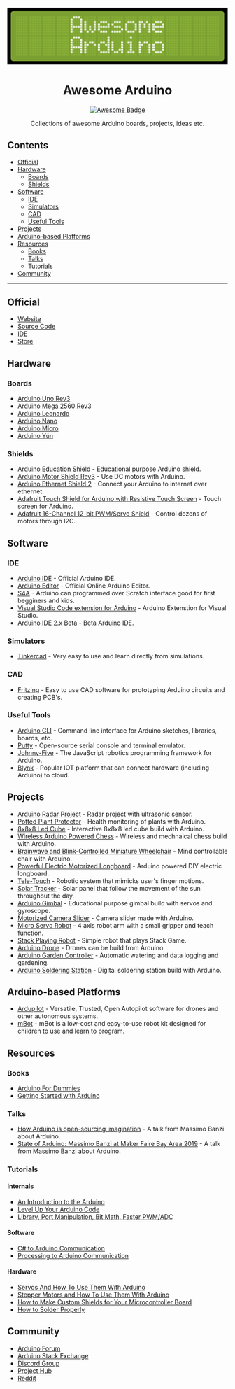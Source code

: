<div align="center">

![Awesom-Arduino Banner](assets/banner.png)

# Awesome Arduino

[![Awesome Badge](https://awesome.re/badge.svg)](https://awesome.re)

Collections of awesome Arduino boards, projects, ideas etc.

</div>

## Contents
- [Official](#official)
- [Hardware](#hardware)
  - [Boards](#boards)
  - [Shields](#shields)
- [Software](#software)
  - [IDE](#ide)
  - [Simulators](#simulators)
  - [CAD](#cad)
  - [Useful Tools](#useful-tools)
- [Projects](#projects)
- [Arduino-based Platforms](#arduino-based-platforms)
- [Resources](#resources)
  - [Books](#books)
  - [Talks](#talks)
  - [Tutorials](#tutorials)
- [Community](#community)
---

## Official

- [Website](https://arduino.cc)
- [Source Code](https://github.com/arduino/arduino)
- [IDE](https://www.arduino.cc/en/software)
- [Store](https://store.arduino.cc/usa/)


## Hardware 

### Boards 

- [Arduino Uno Rev3](https://store.arduino.cc/usa/arduino-uno-rev3)
- [Arduino Mega 2560 Rev3](https://store.arduino.cc/usa/mega-2560-r3)
- [Arduino Leonardo](https://store.arduino.cc/usa/leonardo)
- [Arduino Nano](https://store.arduino.cc/usa/arduino-nano)
- [Arduino Micro](https://store.arduino.cc/usa/arduino-zero)
- [Arduino Yún](https://store.arduino.cc/usa/arduino-yun)


### Shields

- [Arduino Education Shield](https://store.arduino.cc/usa/education-shield) - Educational purpose Arduino shield.
- [Arduino Motor Shield Rev3](https://store.arduino.cc/usa/arduino-motor-shield-rev3) - Use DC motors with Arduino.
- [Arduino Ethernet Shield 2](https://store.arduino.cc/usa/arduino-ethernet-shield-2) - Connect your Arduino to internet over ethernet.
- [Adafruit Touch Shield for Arduino with Resistive Touch Screen](https://www.adafruit.com/product/1651) - Touch screen for Arduino.
- [Adafruit 16-Channel 12-bit PWM/Servo Shield](https://www.adafruit.com/product/1411) - Control dozens of motors through I2C.


## Software 

### IDE

- [Arduino IDE](https://github.com/arduino/Arduino) - Official Arduino IDE.
- [Arduino Editor](https://create.arduino.cc/editor) - Official Online Arduino Editor.
- [S4A](http://s4a.cat/) - Arduino can programmed over Scratch interface good for first begginers and kids.
- [Visual Studio Code extension for Arduino](https://marketplace.visualstudio.com/items?itemName=vsciot-vscode.vscode-arduino) - Arduino Extenstion for Visual Studio.
- [Arduino IDE 2.x Beta](https://github.com/arduino/arduino-ide) - Beta Arduino IDE.

### Simulators

- [Tinkercad](https://www.tinkercad.com/) - Very easy to use and learn directly from simulations.
  
### CAD

- [Fritzing](https://fritzing.org/) - Easy to use CAD software for prototyping Arduino circuits and creating PCB's.

### Useful Tools

- [Arduino CLI](https://github.com/arduino/arduino-cli) - Command line interface for Arduino sketches, libraries, boards, etc.
- [Putty](https://www.putty.org/) - Open-source serial console and terminal emulator.
- [Johnny-Five](https://github.com/rwaldron/johnny-five) - The JavaScript robotics programming framework for Arduino.
- [Blynk](https://github.com/blynkkk/blynk-library) - Popular IOT platform that can connect hardware (including Arduino) to cloud.

## Projects 

- [Arduino Radar Project](https://www.youtube.com/watch?v=kQRYIH2HwfY) - Radar project with ultrasonic sensor.
- [Potted Plant Protector](https://www.youtube.com/watch?v=B8F44CyJRRA) - Health monitoring of plants with Arduino.
- [8x8x8 Led Cube](https://www.youtube.com/watch?v=T5Aq7cRc-mU) - Interactive 8x8x8 led cube build with Arduino.
- [Wireless Arduino Powered Chess](https://www.youtube.com/watch?v=dX37LFv8jWY) - Wireless and mechnaical chess build with Arduino.
- [Brainwave and Blink-Controlled Miniature Wheelchair](https://www.youtube.com/watch?v=iFBhTHGXcMQ) - Mind controllable chair with Arduino.
- [Powerful Electric Motorized Longboard](https://www.youtube.com/watch?v=XworvxoQleY) - Arduino powered DIY electric longboard.
- [Tele-Touch](https://www.youtube.com/watch?v=tMYQEaX3TbA) - Robotic system that mimicks user's finger motions.
- [Solar Tracker](https://www.youtube.com/watch?v=_6QIutZfsFs) - Solar panel that follow the movement of the sun throughout the day.
- [Arduino Gimbal](https://www.youtube.com/watch?v=UxABxSADZ6U) - Educational purpose gimbal build with servos and gyroscope.
- [Motorized Camera Slider](https://www.youtube.com/watch?v=hEBjbSTLytk) - Camera slider made with Arduino.
- [Micro Servo Robot](https://www.youtube.com/watch?v=bLnAJ-mSElE&t=0s) - 4 axis robot arm with a small gripper and teach function.
- [Stack Playing Robot](https://www.youtube.com/watch?v=uOsphjtf9Dk) - Simple robot that plays Stack Game.
- [Arduino Drone](https://www.youtube.com/watch?v=if9LZTcy_uk) - Drones can be build from Arduino.
- [Arduino Garden Controller](https://www.youtube.com/watch?v=O_Q1WKCtWiA) - Automatic watering and data logging and gardening.
- [Arduino Soldering Station](https://www.youtube.com/watch?v=UvH49nzpJts) - Digital soldering station build with Arduino.


## Arduino-based Platforms

- [Ardupilot](https://ardupilot.org/) - Versatile, Trusted, Open Autopilot software for drones and other autonomous systems.
- [mBot](https://www.makeblock.com/) - mBot is a low-cost and easy-to-use robot kit designed for children to use and learn to program.


## Resources

### Books

- [Arduino For Dummies](https://www.amazon.com/gp/product/1119489547)
- [Getting Started with Arduino](https://www.amazon.com/dp/1449363334)

### Talks

- [How Arduino is open-sourcing imagination](https://www.youtube.com/watch?v=UoBUXOOdLXY) - A talk from Massimo Banzi about Arduino.
- [State of Arduino: Massimo Banzi at Maker Faire Bay Area 2019](https://www.youtube.com/watch?v=t1MN5o-qeyQ) - A talk from Massimo Banzi about Arduino.

### Tutorials

#### Internals

- [An Introduction to the Arduino](https://www.youtube.com/watch?v=CqrQmQqpHXc)
- [Level Up Your Arduino Code](https://www.youtube.com/watch?v=mhSW_5iuy5k&list=PL1UO27YmKW8P8BlRTncqQ1x_wvFiHu8HI)
- [Library, Port Manipulation, Bit Math, Faster PWM/ADC](https://www.youtube.com/watch?v=EVm0qVJ56II) 

#### Software

- [C# to Arduino Communication](https://www.youtube.com/watch?v=vHeG3Gt6STE)
- [Processing to Arduino Communication](https://www.youtube.com/watch?v=yOMglntmmnA)

#### Hardware

- [Servos And How To Use Them With Arduino](https://www.youtube.com/watch?v=J8atdmEqZsc)
- [Stepper Motors and How To Use Them With Arduino](https://www.youtube.com/watch?v=bkqoKWP4Oy4)
- [How to Make Custom Shields for Your Microcontroller Board](https://www.youtube.com/watch?v=0Hw6-1Gk8eI)
- [How to Solder Properly](https://www.youtube.com/watch?v=VxMV6wGS3NY)


## Community

- [Arduino Forum](https://forum.arduino.cc/)
- [Arduino Stack Exchange](https://arduino.stackexchange.com/)
- [Discord Group](https://discord.gg/jQJFwW7)
- [Project Hub](https://create.arduino.cc/projecthub)
- [Reddit](https://www.reddit.com/r/arduino/)
